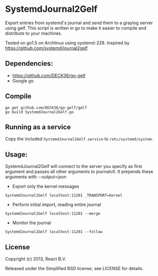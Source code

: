 SystemdJournal2Gelf
===================

Export entries from systemd's journal and send them to a graylog server using gelf. This script
is written in go to make it easier to compile and distribute to your machines.

Tested on go1.5 on Archlinux using systemd-228. Inspired by https://github.com/systemd/journal2gelf


Dependencies:
-------------

- https://github.com/DECK36/go-gelf
- Google go


Compile
-------

```
go get github.com/DECK36/go-gelf/gelf
go build SystemdJournal2Gelf.go
```


Running as a service
--------------------

Copy the included `SystemdJournal2Gelf.service` to `/etc/systemd/system`.

Usage:
------

SystemdJournal2Gelf will connect to the server you specify as first argument
and passes all other arguments to journalctl. It prepends these arguments with
--output=json

- Export only the kernel messages
```
SystemdJournal2Gelf localhost:11201 _TRANSPORT=kernel
```

- Perform initial import, reading entire journal
```
SystemdJournal2Gelf localhost:11201 --merge
```

- Monitor the journal
```
SystemdJournal2Gelf localhost:11201 --follow
```


License
-------
Copyright (c) 2013, React B.V.

Released under the Simplified BSD license, see LICENSE for details.
